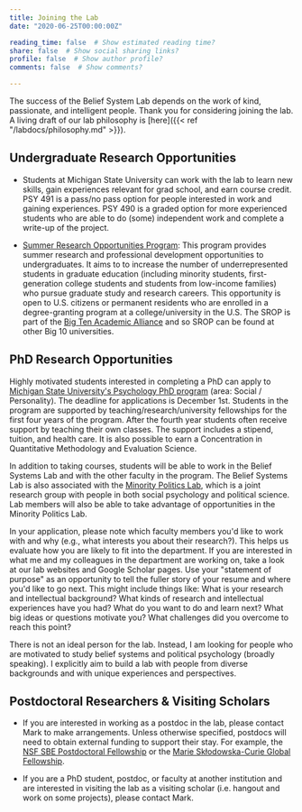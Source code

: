 ```yaml
---
title: Joining the Lab
date: "2020-06-25T00:00:00Z"

reading_time: false  # Show estimated reading time?
share: false  # Show social sharing links?
profile: false  # Show author profile?
comments: false  # Show comments?

---
```

The success of the Belief System Lab depends on the work of kind, passionate, and intelligent people. Thank you for considering joining the lab. A living draft of our lab philosophy is [here]({{< ref "/labdocs/philosophy.md" >}}).

## Undergraduate Research Opportunities

- Students at Michigan State University can work with the lab to learn new skills, gain experiences relevant for grad school, and earn course credit. PSY 491 is a pass/no pass option for people interested in work and gaining experiences. PSY 490 is a graded option for more experienced students who are able to do (some) independent work and complete a write-up of the project.

- [Summer Research Opportunities Program](https://grad.msu.edu/srop/): This program provides summer research and professional development opportunities to undergraduates. It aims to to increase the number of underrepresented students in graduate education (including minority students, first-generation college students and students from low-income families) who pursue graduate study and research careers. This opportunity is open to U.S. citizens or permanent residents who are enrolled in a degree-granting program at a college/university in the U.S. The SROP is part of the [Big Ten Academic Alliance](https://www.btaa.org/resources-for/students/srop/introduction) and so SROP can be found at other Big 10 universities.

## PhD Research Opportunities

Highly motivated students interested in completing a PhD can apply to [Michigan State University's Psychology PhD program](https://psychology.msu.edu/graduatestudents/prospectivegrad-students.html) (area: Social / Personality). The deadline for applications is December 1st. Students in the program are supported by teaching/research/university fellowships for the first four years of the program. After the fourth year students often receive support by teaching their own classes. The support includes a stipend, tuition, and health care. It is also possible to earn a Concentration in Quantitative Methodology and Evaluation Science.

In addition to taking courses, students will be able to work in the Belief Systems Lab and with the other faculty in the program. The Belief Systems Lab is also associated with the [Minority Politics Lab](https://polisci.msu.edu/research/minority-politics/index.html), which is a joint research group with people in both social psychology and political science. Lab members will also be able to take advantage of opportunities in the Minority Politics Lab.

In your application, please note which faculty members you'd like to work with and why (e.g., what interests you about their research?). This helps us evaluate how you are likely to fit into the department. If you are interested in what me and my colleagues in the department are working on, take a look at our lab websites and Google Scholar pages. Use your "statement of purpose" as an opportunity to tell the fuller story of your resume and where you'd like to go next. This might include things like: What is your research and intellectual background? What kinds of research and intellectual experiences have you had? What do you want to do and learn next? What big ideas or questions motivate you? What challenges did you overcome to reach this point?

There is not an ideal person for the lab. Instead, I am looking for people who are motivated to study belief systems and political psychology (broadly speaking). I explicitly aim to build a lab with people from diverse backgrounds and with unique experiences and perspectives.

## Postdoctoral Researchers & Visiting Scholars

 - If you are interested in working as a postdoc in the lab, please contact Mark  to make arrangements. Unless otherwise specified, postdocs will need to obtain external funding to support their stay. For example, the [NSF SBE Postdoctoral Fellowship](https://www.nsf.gov/funding/pgm_summ.jsp?pims_id=504810) or the [Marie Skłodowska-Curie Global Fellowship](https://ec.europa.eu/research/mariecurieactions/actions/individual-fellowships_en).

 - If you are a PhD student, postdoc, or faculty at another institution and are interested in visiting the lab as a visiting scholar (i.e. hangout and work on some projects), please contact Mark.
